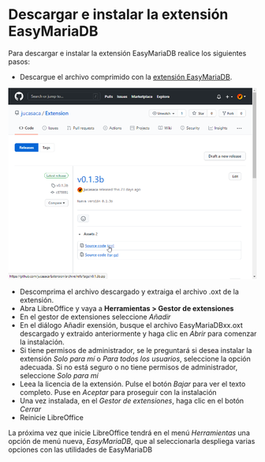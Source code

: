 # Descargar e instalar la extensión EasyMariaDB

Para descargar e instalar la extensión EasyMariaDB realice los siguientes pasos:

- Descargue el archivo comprimido con la [extensión EasyMariaDB](https://github.com/jucasaca/Extension/releases).

![Jekyll](/img/ext1.png)

- Descomprima el archivo descargado y extraiga el archivo .oxt de la extensión.
- Abra LibreOffice y vaya a **Herramientas > Gestor de extensiones**
- En el gestor de extensiones seleccione _Añadir_
- En el diálogo Añadir exensión, busque el archivo EasyMariaDBxx.oxt descargado y extraido anteriormente y haga clic en  _Abrir_ para comenzar la instalación.
- Si tiene permisos de administrador, se le preguntará si desea instalar la extensión _Solo para mí_ o _Para todos los usuarios_, seleccione la opción adecuada. Si no está seguro o no tiene permisos de administrador, seleccione _Solo para mí_
- Leea la licencia de la extensión. Pulse el botón _Bajar_ para ver el texto completo. Puse en _Aceptar_ para proseguir con la instalación
- Una vez instalada, en el _Gestor de extensiones_, haga clic en el botón _Cerrar_
- Reinicie LibreOffice

La próxima vez que inicie LibreOffice tendrá en el menú _Herramientas_ una opción de menú nueva, _EasyMariaDB_, que al seleccionarla despliega varias opciones con las utilidades de EasyMariaDB
